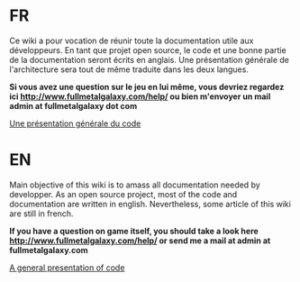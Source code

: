 # FR #
Ce wiki a pour vocation de réunir toute la documentation utile aux développeurs. En tant que projet open source, le code et une bonne partie de la documentation seront écrits en anglais. Une présentation générale de l'architecture sera tout de même traduite dans les deux langues.

**Si vous avez une question sur le jeu en lui même, vous devriez regardez ici http://www.fullmetalgalaxy.com/help/ ou bien m'envoyer un mail admin at fullmetalgalaxy dot com**

[Une présentation générale du code](Overview_fr.md)

# EN #
Main objective of this wiki is to amass all documentation needed by developper. As an open source project, most of the code and documentation are written in english. Nevertheless, some article of this wiki are still in french.

**If you have a question on game itself, you should take a look here http://www.fullmetalgalaxy.com/help/  or send me a mail at admin at fullmetalgalaxy.com**

[A general presentation of code](Overview.md)